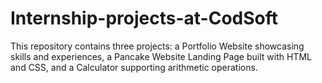 # Internship-projects-at-CodSoft
This repository contains three projects: a Portfolio Website showcasing skills and experiences, a Pancake Website Landing Page built with HTML and CSS, and a Calculator supporting arithmetic operations. 
